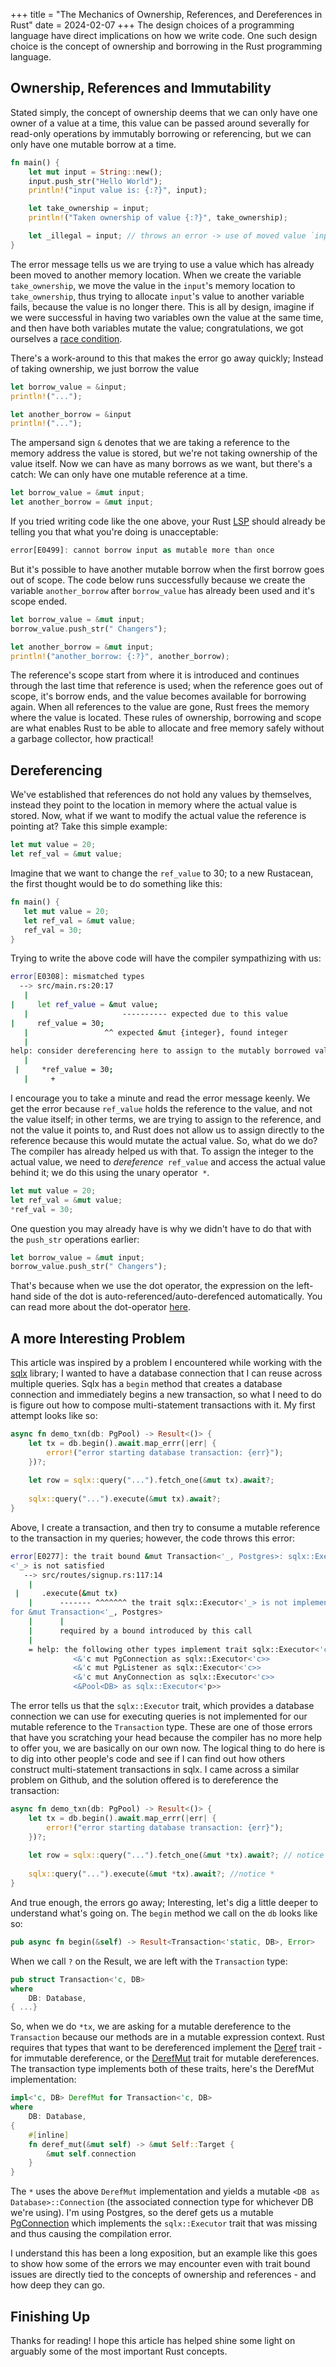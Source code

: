 +++
title = "The Mechanics of Ownership, References, and Dereferences in Rust"
date = 2024-02-07
+++
The design choices of a programming language have direct implications on how we write code. One such design choice is the concept of ownership and borrowing in the Rust programming language. 

## Ownership, References and Immutability

Stated simply, the concept of ownership deems that we can only have one owner of a value at a time, this value can be passed around severally for read-only operations by immutably borrowing or referencing, but we can only have one mutable borrow at a time. 

```rust
fn main() {
    let mut input = String::new();
    input.push_str("Hello World");
    println!("input value is: {:?}", input);

    let take_ownership = input;
    println!("Taken ownership of value {:?}", take_ownership);

    let _illegal = input; // throws an error -> use of moved value `input`
}
```

The error message tells us we are trying to use a value which has already been moved to another memory location. When we create the variable `take_ownership`, we move the value in the `input`'s memory location to `take_ownership`, thus trying to allocate `input`'s value to another variable fails, because the value is no longer there. This is all by design, imagine if we were successful in having two variables own the value at the same time, and then have both variables mutate the value; congratulations, we got ourselves a [race condition](https://en.wikipedia.org/wiki/Race_condition).

There's a work-around to this that makes the error go away quickly; Instead of taking ownership, we just borrow the value
```rust
let borrow_value = &input;
println!("...");

let another_borrow = &input
println!("...");
```
The ampersand sign `&` denotes that we are taking a reference to the memory address the value is stored, but we're not taking ownership of the value itself. Now we can have as many borrows as we want, but there's a catch: We can only have one mutable reference at a time.
```rust
let borrow_value = &mut input; 
let another_borrow = &mut input;
```

If you tried writing code like the one above, your Rust [LSP](https://microsoft.github.io/language-server-protocol/) should already be telling you that what you're doing is unacceptable:

```rust
error[E0499]: cannot borrow input as mutable more than once
```
But it's possible to have another mutable borrow when the first borrow goes out of scope. The code below runs successfully because we create the variable `another_borrow` after `borrow_value` has already been used and it's scope ended. 

```rust
let borrow_value = &mut input;
borrow_value.push_str(" Changers");

let another_borrow = &mut input;
println!("another_borrow: {:?}", another_borrow);
```

The reference's scope start from where it is introduced and continues through the last time that reference is used; when the reference goes out of scope, it's borrow ends, and the value becomes available for borrowing again. When all references to the value are gone, Rust frees the memory where the value is located.  These rules of ownership, borrowing and scope are what enables Rust to be able to allocate and free memory safely without a garbage collector, how practical!
## Dereferencing

We've established that references do not hold any values by themselves, instead they point to the location in memory where the actual value is stored. Now, what if we want to modify the actual value the reference is pointing at? Take this simple example:

```rust
let mut value = 20;
let ref_val = &mut value;
```
Imagine that we want to change the `ref_value` to 30; to a new Rustacean, the first thought would be to do something like this:

```rust
fn main() {
   let mut value = 20;
   let ref_val = &mut value;
   ref_val = 30;
}
```

Trying to write the above code will have the compiler sympathizing with us:

```bash
error[E0308]: mismatched types
  --> src/main.rs:20:17
   |
|     let ref_value = &mut value;
   |                     ---------- expected due to this value
|     ref_value = 30;
   |                 ^^ expected &mut {integer}, found integer
   |
help: consider dereferencing here to assign to the mutably borrowed value
   |
 |     *ref_value = 30;
   |     +
```
I encourage you to take a minute and read the error message keenly. We get the error because `ref_value` holds the reference to the value, and not the value itself; in other terms, we are trying to assign to the reference, and not the value it points to, and Rust does not allow us to assign directly to the reference because this would mutate the actual value. So, what do we do? The compiler has already helped us with that. To assign the integer to the actual value, we need to *dereference*` ref_value` and access the actual value behind it; we do this using the unary operator` *`. 

   ```rust
let mut value = 20;
let ref_val = &mut value;
*ref_val = 30;
```

One question you may already have is why we didn't have to do that with the `push_str` operations earlier:

```rust
let borrow_value = &mut input;
borrow_value.push_str(" Changers");
```
That's because when we use the dot operator, the expression on the left-hand side of the dot is auto-referenced/auto-derefenced automatically. You can read more about the dot-operator [here](https://doc.rust-lang.org/nomicon/dot-operator.html).

## A more Interesting Problem

This article was inspired by a problem I encountered while working with the [sqlx](https://docs.rs/sqlx/latest/sqlx/index.html) library; I wanted to have a database connection that I can reuse across multiple queries. Sqlx has a `begin` method that creates a database connection and immediately begins a new transaction, so what I need to do is figure out how to compose multi-statement transactions with it. My first attempt looks like so:

```rust
async fn demo_txn(db: PgPool) -> Result<()> {
	let tx = db.begin().await.map_errr(|err| {
        error!("error starting database transaction: {err}");
    })?;
    
	let row = sqlx::query("...").fetch_one(&mut tx).await?;
	
	sqlx::query("...").execute(&mut tx).await?;
}
```

Above, I create a transaction, and then try to consume a mutable reference to the transaction in my queries; however, the code throws this error:

```bash
error[E0277]: the trait bound &mut Transaction<'_, Postgres>: sqlx::Executor
<'_> is not satisfied
   --> src/routes/signup.rs:117:14
    |
 |     .execute(&mut tx)
    |      ------- ^^^^^^^ the trait sqlx::Executor<'_> is not implemented 
for &mut Transaction<'_, Postgres>
    |      |
    |      required by a bound introduced by this call
    |
    = help: the following other types implement trait sqlx::Executor<'c>:
              <&'c mut PgConnection as sqlx::Executor<'c>>
              <&'c mut PgListener as sqlx::Executor<'c>>
              <&'c mut AnyConnection as sqlx::Executor<'c>>
              <&Pool<DB> as sqlx::Executor<'p>>
```

The error tells us that the `sqlx::Executor` trait, which provides a database connection we can use for executing queries is not implemented for our mutable reference to the `Transaction` type. These are one of those errors that have you scratching your head because the compiler has no more help to offer you, we are basically on our own now. The logical thing to do here is to dig into other people's code and see if I can find out how others construct multi-statement transactions in sqlx. I came across a similar problem on Github, and the solution offered is to dereference the transaction:

```rust
async fn demo_txn(db: PgPool) -> Result<()> {
	let tx = db.begin().await.map_errr(|err| {
        error!("error starting database transaction: {err}");
    })?;
    
	let row = sqlx::query("...").fetch_one(&mut *tx).await?; // notice the *
	
	sqlx::query("...").execute(&mut *tx).await?; //notice *
}
```

And true enough, the errors go away; Interesting, let's dig a little deeper to understand what's going on. The `begin` method we call on the `db` looks like so:
```rust
pub async fn begin(&self) -> Result<Transaction<'static, DB>, Error>
```
When we call `?` on the Result, we are left with the `Transaction` type:

```rust
pub struct Transaction<'c, DB>
where
    DB: Database,
{ ...}
```
So, when we do `*tx`, we are asking for a mutable dereference to the `Transaction` because our methods are in a mutable expression context. Rust requires that types that want to be dereferenced implement the [Deref](https://doc.rust-lang.org/std/ops/trait.Deref.html#) trait - for immutable dereference, or the [DerefMut](https://doc.rust-lang.org/std/ops/trait.DerefMut.html) trait for mutable dereferences. The transaction type implements both of these traits, here's the DerefMut implementation:
```rust
impl<'c, DB> DerefMut for Transaction<'c, DB>
where
    DB: Database,
{
    #[inline]
    fn deref_mut(&mut self) -> &mut Self::Target {
        &mut self.connection
    }
}
```
The `*` uses the above `DerefMut` implementation and yields a mutable `<DB as Database>::Connection` (the associated connection type for whichever DB we're using). I'm using Postgres, so the deref gets us a mutable [PgConnection](https://docs.rs/sqlx/latest/sqlx/struct.PgConnection.html) which implements the `sqlx::Executor` trait that was missing and thus causing the compilation error. 

I understand this has been a long exposition, but an example like this goes to show how some of the errors we may encounter even with trait bound issues are directly tied to the concepts of ownership and references - and how deep they can go.

## Finishing Up

Thanks for reading! I hope this article has helped shine some light on arguably some of the most important Rust concepts. 
